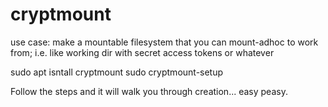 # cryptmount 
use case: make a mountable filesystem that you can mount-adhoc to work from; i.e. like working
dir with secret access tokens or whatever

sudo apt isntall cryptmount
sudo cryptmount-setup

Follow the steps and it will walk you through creation... easy peasy.
